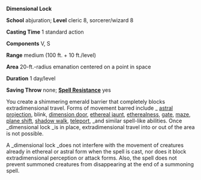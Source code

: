  **Dimensional Lock**

**School** abjuration; **Level** cleric 8, sorcerer/wizard 8

**Casting Time** 1 standard action

**Components** V, S

**Range** medium (100 ft. + 10 ft./level)

**Area** 20-ft.-radius emanation centered on a point in space

**Duration** 1 day/level

**Saving Throw** none; **[Spell Resistance](../glossary#_spell-resistance)** yes

You create a shimmering emerald barrier that completely blocks extradimensional travel. Forms of movement barred include _ [astral projection](astralProjection#_astral-projection), blink, [dimension door](dimensionDoor#_dimension-door), [ethereal jaunt](etherealJaunt#_ethereal-jaunt), [etherealness](etherealness#_etherealness), [gate](gate#_gate), [maze](maze#_maze), [plane shift](planeShift#_plane-shift), [shadow walk](shadowWalk#_shadow-walk), [teleport](teleport#_teleport), _and similar spell-like abilities. Once _dimensional lock _is in place, extradimensional travel into or out of the area is not possible.

A _dimensional lock _does not interfere with the movement of creatures already in ethereal or astral form when the spell is cast, nor does it block extradimensional perception or attack forms. Also, the spell does not prevent summoned creatures from disappearing at the end of a summoning spell.

